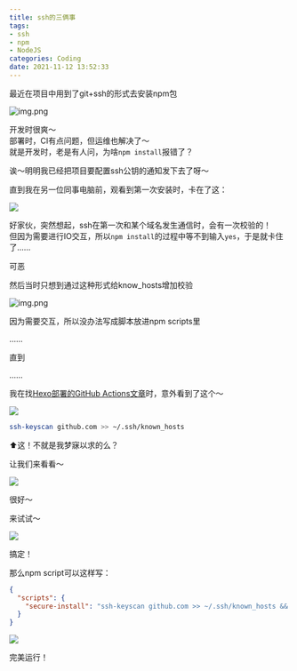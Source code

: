 ```yaml
---
title: ssh的三俩事
tags:
- ssh
- npm
- NodeJS
categories: Coding
date: 2021-11-12 13:52:33
---
```



最近在项目中用到了git+ssh的形式去安装npm包

![img.png](img.png)

开发时很爽～  
部署时，CI有点问题，但运维也解决了～  
就是开发时，老是有人问，为啥`npm install`报错了？

诶～明明我已经把项目要配置ssh公钥的通知发下去了呀～

直到我在另一位同事电脑前，观看到第一次安装时，卡在了这：

![](error_code.png)

好家伙，突然想起，ssh在第一次和某个域名发生通信时，会有一次校验的！  
但因为需要进行IO交互，所以`npm install`的过程中等不到输入`yes`，于是就卡住了……

可恶

然后当时只想到通过这种形式给know_hosts增加校验

![img.png](ssh_verify.png)

因为需要交互，所以没办法写成脚本放进npm scripts里

……

直到

……

我在找[Hexo部署的GitHub Actions文章](https://sanonz.github.io/2020/deploy-a-hexo-blog-from-github-actions/)时，意外看到了这个～

![](script_from_an_article.png)

```bash
ssh-keyscan github.com >> ~/.ssh/known_hosts
```

⬆️这！不就是我梦寐以求的么？

让我们来看看～

![](ssh-keyscan.png)

很好～

来试试～

![](success.png)

搞定！

那么npm script可以这样写：

```json
{
  "scripts": {
    "secure-install": "ssh-keyscan github.com >> ~/.ssh/known_hosts && npm install"
  }
}
```

![](perfect.png)

完美运行！

